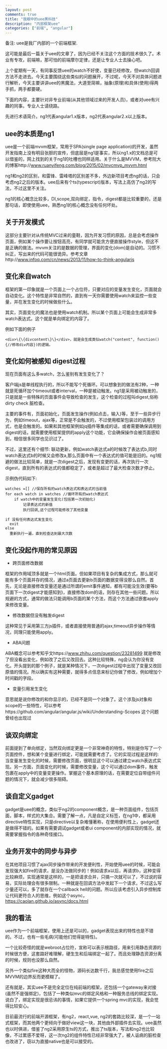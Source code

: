 ```yaml
---
layout: post
comments: true
title: "我眼中的uee黑科技"
description: "内部框架uee"
categories: ["前端", "angular"]
---
```


备注: uee是我厂内部的一个前端框架.

这可能是最后一篇关于uee的文章了，因为已经不关注这个方面的技术很久了。术业有专攻，前端嘛，那可怕的前端摩尔定律，还是让专业人士去操心吧。

上个星期有一天，有同事反馈uee的watch不好使，变量已经修改，但watch回调方法不走进去。今天主要围绕这些类似的问题展开，不过呢，今天不对具体问题进行解析，今天主要讲讲uee的黑魔法，大道至简嘛，抽象(原理)和具体(使用)得两手抓，两手都要硬。

下面的内容，主要针对非专业前端(从其他领域过来的开发人员)，或者对uee有兴趣的同事。专业人士请绕路。

先进行术语简介。ng1代表angular1.x版本，ng2代表angular2.x以上版本。

## uee的本质是ng1

uee是一个前端mvvm框架，常用于SPA(single page application)的开发，虽然开发指南上没有明目张胆的宣传，但底层是ng1是事实，所以ng1.x的文档总是可以借鉴的，网上找到的关于ng1的吐槽也同样适用。关于什么是MVVM，参考阮大的博客http://www.ruanyifeng.com/blog/2015/02/mvcmvp_mvvm.html

ng1和ng2的区别，和雷锋、雷峰塔的区别差不多，外边新项目考虑ng的话，只会考虑ng2之后的版本。uee后来有个ts(typescript)版本，写法上高仿了ng2的写法，不过这里不关注。

ng1的核心概念比较多，DI,scope,双向绑定，指令，digest都是比较重要的，还是那句话，即使使用uee，熟悉ng1的核心概念没有任何坏处。

## 关于开发模式

这部分主要针对从传统MVC过来的童鞋，因为开发习惯的原因，总是会考虑操作页面，例如某个操作要让按钮高亮，有同学就可能贪方便直接操作style，但这不是正确的做法。mvvm关注的是数据的管理，界面的变化(dom)是自动的。习惯不纠正，写出来的代码可能很诡异。参考文章http://www.infoq.com/cn/news/2013/11/how-to-think-angularjs

## 变化来自watch

框架的第一印象就是一个页面上一个占位符，只要对应的变量发生变化，页面就会自动变化。这个特性是非常自然的，直到有一天你需要使用watch来监控一些变量，并在发生变化的时候做些什么。

其实，页面变化的魔法也是使用watch机制。所以某个页面上可能会生成非常多watch表达式。这个就是单向绑定的内容了。

例如下面的例子

```
<div>\{\{divcontent\}\}</div>，就是会生成类似watch("content", function(){//修改div内容})的逻辑。
```

## 变化如何被感知 digest过程

现在页面有这么多watch，怎么鉴别有发生变化了？

客户端js是单线程执行的，所以不能写个死循环。可以想象到的做法有2种，一种就是死循环加个timeout或者interval，一种是被动触发。ng1是采用被动触发的，只是就是一些特殊的页面事件会导致检查的发生，这个检查的过程叫digest,俗称dirty check 脏检查。

主要的事件有，页面初始化，页面发生操作(例如点击，输入)等，至于一些异步行为，例如timeout，ajax等，正常是不会触发的，不过使用框架包装过的调用方式，也是会触发的。如果和其他框架例如jq插件等集成的话，或者需要确保调用到digest的话，就需要使用框架提供的apply这个功能，它会确保操作会被页面感知到，相信很多同学也见识过了。

不过，这里还有个细节: 联动更新，例如watch表达式a的时候改了表达式b,同时watch表达式b的时候又会修改a,那么页面中有一个表达式的值可能是旧的。ng1规避的做法比较简单，就是一次digest之后，发现有变更的话，再次执行一次digest，直到所有的表达式的值都稳定了，或者是超过了最大检查次数才停止。

示例伪代码如下:

```
watches =[] //保存所有的watch表达式和表达式的当前值
for each watch in watches //循环所有的watch表达式
    if watch中的变量发生变化(包括第一次初始化)
        记录表达式的新值
        执行回调,这个过程可能修改了其他变量

if 没有任何表达式发生变化
  exit
else
  重新执行一遍，直到检查达到最大次数
```

## 变化没起作用的常见原因

* 跨页面修改数据

框架的作用域顶多就是一个html页面。但如果项目有复杂的集成方式，那么就可能有多个页面并存的情况，通过a页面去更新b页面的数据变得没那么自然。首先，无论是直接修改变量还是通过所谓的emit事件通知，都有可能没生效(要等b页面下一次digest才能感知到)，直接修改dom的话，则存在其他一些问题。所以规避的方式，通常的做法只能调用b页面的某个方法，而这个方法通过嵌套apply来修改变量。

* 修改数据但没有触发digest

这种常见于采用第三方js插件，或者直接使用普通的ajax,timeout异步操作等情况，同理只能使用apply。

* ABA问题

ABA概念可以参考知乎文https://www.zhihu.com/question/23281499
就是修改了但没看出变化，例如改了之后又改回去。这种比较特殊，ng会认为你没有变化。开头提到的那个例子，就是某种情况下，一次digest过程中出现了变量又改回原值的情况。所以确实有这种需要，就得多点信息来标记你做了修改，例如增加个时间戳的字段。

* 变量引用发生变化

意思就是说你修改的和你显示的，已经不是同一个对象了。这个涉及js对象和scope的一些特性，可以参考https://github.com/angular/angular.js/wiki/Understanding-Scopes
这个问题曾经也出现过

## 谈双向绑定

前面提到了单向绑定，当然双向绑定更是一个非常神奇的特性，特别是你写了一个页面控件，想和某个变量进行绑定，可能就需要考虑了。它的实现过程是这样的: 当变量发生变化的时候，需要修改页面，很明显这个可以通过建立watch表达式实现。另一方面，页面变化的时候，需要修改变量，这个可以通过dom事件，触发包裹在apply中的变量变更操作。掌握这个基本原理的话，在需要定位自带组件问题的情况下，就会减少很多阻碍。

## 谈自定义gadget

gadget是uee的概念，类似于ng2的component概念，是一种页面组件，包括页面，脚本，样式的大集合。需要了解一点，凡是自定义标签，在ng1中，都采用directive特性实现，只是directive以复杂难懂著称，在使用便利性上，gadget还是做得不错的。如果有需要调试gadget或者ui component的内部实现的情况，就需要掌握指令的各种奇怪接口。

## 业务开发中的同步与异步

在其他项目习惯了ajax同步操作带来的开发便利性，开始使用uee的时候，可能会发现强大如fire的请求，是没办法做同步的！例如请求a以后，再请求b，这种变得比较麻烦，实现通常是这样的，一是把请求合并，只搞一次就可以了，不过说的容易，实际处理会有很多限制。一种就是在回调方法中发起下一个请求，不过这么写少量还可以，多了就存在一个callback hell的问题。所以应该考虑引入异步控制库让代码更符合人的思维，例如这个async，https://caolan.github.io/async/docs.html

## 我的看法

uee作为一个前端框架，使用上还是可以的，gadget表现出来的特性也是不错的。不过，也有一些毛病(可能他们觉得是特性)。

一个比较奇怪的就是webroot占位符，宣称可以表示根路径，用来引用静态资源的时候很方便，这套路好难理解，硬生生和后端绑定一起了。而且处理静态资源分离的时候，规则也没那么自然。

另外一个类似fire这种大而全的怪物，源码长达数千行，我总感觉使用fire之后MVVM的边界反而更模糊了。

还有就是，其实uee不是完全定位在纯前端的框架，还包括一个gateway来对接(虽然不是强绑定)，包括了一种类似mvc的绑定风格和一种服务总线的绑定实现。说白了，绑定实现是很忌讳的事情，如果它提供一个spring mvc的实现，我会觉得比较安心。

目前最流行的前端开源框架，有ng2，react,vue, ng2的套路比较深，是一个一站式框架，而其他两个更倾向于做好view这一块，其他由外部插件去实现。uee虽然也以时俱进，借鉴了ng2采用原生ts的方式，推出了ts版本，写法和ng2也比较像，不过累感不爱呀，这一次ng2的组件特性已经非常强大了，被人诟病的脏检查也改进了，窃以为直接native也是可以接受的。 
